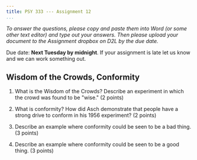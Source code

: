 ```yaml
---
title: PSY 333 --- Assignment 12
...
```


_To answer the questions, please copy and paste them into Word (or some other text editor) and type out your answers.  Then please upload your document to the Assignment dropbox on D2L by the due date._

Due date: **Next Tuesday by midnight**.  If your assignment is late let us know and we can work something out.

## Wisdom of the Crowds, Conformity

1. What is the Wisdom of the Crowds? Describe an experiment in which the crowd was found to be "wise."   (2 points)

2. What is conformity?  How did Asch demonstrate that people have a strong drive to conform in his 1956 experiment? (2 points)

3. Describe an example where conformity could be seen to be a bad thing. (3 points)

4. Describe an example where conformity could be seen to be a good thing. (3 points)
